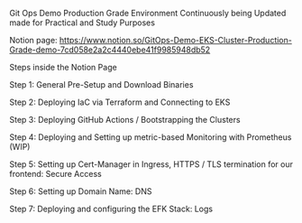 Git Ops Demo Production Grade Environment Continuously being Updated made for Practical and Study Purposes

Notion page: https://www.notion.so/GitOps-Demo-EKS-Cluster-Production-Grade-demo-7cd058e2a2c4440ebe41f9985948db52

Steps inside the Notion Page

Step 1: General Pre-Setup and Download Binaries

Step 2: Deploying IaC via Terraform and Connecting to EKS

Step 3: Deploying GitHub Actions / Bootstrapping the Clusters

Step 4: Deploying and Setting up metric-based Monitoring with Prometheus (WIP)

Step 5: Setting up Cert-Manager in Ingress, HTTPS / TLS termination for our frontend: Secure Access

Step 6: Setting up Domain Name: DNS

Step 7: Deploying and configuring the EFK Stack: Logs


